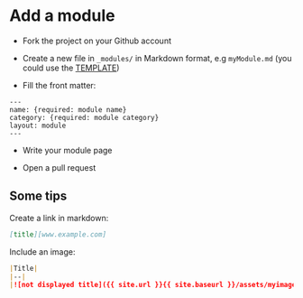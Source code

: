 # Add a module

- Fork the project on your Github account

- Create a new file in `_modules/` in Markdown format, e.g `myModule.md` (you could use the [TEMPLATE](.github/TEMPLATE.md))

- Fill the front matter:

```
---
name: {required: module name}
category: {required: module category}
layout: module
---
```

- Write your module page

- Open a pull request

## Some tips

Create a link in markdown:
```markdown
[title][www.example.com]
```

Include an image:
```markdown
|Title|
|--|
|![not displayed title]({{ site.url }}{{ site.baseurl }}/assets/myimage.png)|
```
